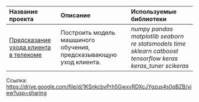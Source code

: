 | Название проекта | Описание | Используемые библиотеки | 
| :---------------------- | :---------------------- | :---------------------- |
| [Предсказание ухода клиента в телекоме](telecom_churn_pred) | Построить модель машшиного обучения, предсказывающую уход клиента. | *numpy* *pandas* *matplotlib* *seaborn* *re* *statsmodels* *time* *sklearn* *catboost* *tensorflow* *keras* *keras_tuner* *scikeras* |

Ссылка: https://drive.google.com/file/d/1KSnkcbvPrh5GwxvRDXcJYgzus4s0qBZB/view?usp=sharing